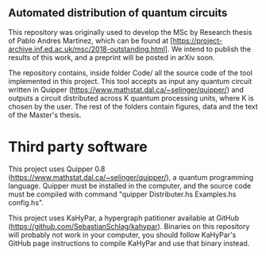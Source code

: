 ## Automated distribution of quantum circuits

This repository was originally used to develop the MSc by Research thesis of Pablo Andres Martinez, which can be found at [https://project-archive.inf.ed.ac.uk/msc/2018-outstanding.html]. We intend to publish the results of this work, and a preprint will be posted in arXiv soon.

The repository contains, inside folder Code/ all the source code of the tool implemented in this project. This tool accepts as input any quantum circuit written in Quipper (https://www.mathstat.dal.ca/~selinger/quipper/) and outputs a circuit distributed across K quantum processing units, where K is chosen by the user. The rest of the folders contain figures, data and the text of the Master's thesis.

# Third party software

This project uses Quipper 0.8 (https://www.mathstat.dal.ca/~selinger/quipper/), a quantum programming language. Quipper must be installed in the computer, and the source code must be compiled with command "quipper Distributer.hs Examples.hs config.hs".

This project uses KaHyPar, a hypergraph patitioner available at GitHub (https://github.com/SebastianSchlag/kahypar). Binaries on this repository will probably not work in your computer, you should follow KaHyPar's GitHub page instructions to compile KaHyPar and use that binary instead.

